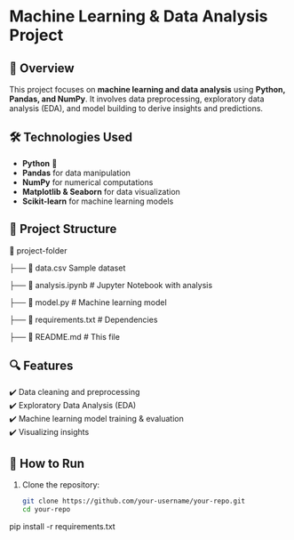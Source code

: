 # Machine Learning & Data Analysis Project  

## 📌 Overview  
This project focuses on **machine learning and data analysis** using **Python, Pandas, and NumPy**. It involves data preprocessing, exploratory data analysis (EDA), and model building to derive insights and predictions.  

## 🛠️ Technologies Used  
- **Python** 🐍  
- **Pandas** for data manipulation  
- **NumPy** for numerical computations  
- **Matplotlib & Seaborn** for data visualization  
- **Scikit-learn** for machine learning models  

## 📂 Project Structure  

📁 project-folder

 ├── 📜 data.csv Sample dataset

├── 📜 analysis.ipynb # Jupyter Notebook with analysis

├── 📜 model.py # Machine learning model

├── 📜 requirements.txt # Dependencies

├── 📜 README.md # This file


## 🔍 Features  
✔️ Data cleaning and preprocessing  
✔️ Exploratory Data Analysis (EDA)  
✔️ Machine learning model training & evaluation  
✔️ Visualizing insights  

## 🚀 How to Run  
1. Clone the repository:  
   ```bash
   git clone https://github.com/your-username/your-repo.git
   cd your-repo

pip install -r requirements.txt
